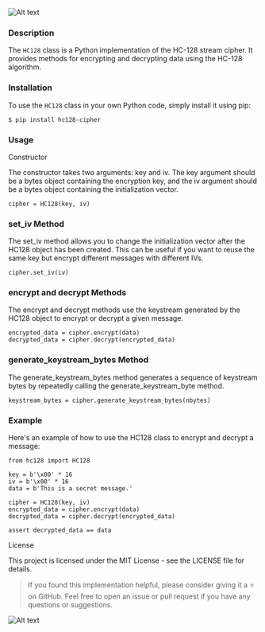 ![Alt text](https://autumn.revolt.chat/attachments/wS_r8tQoSBbBgZxEVd7z-pIgquQahbZ59QjSNLRF6j/01.jpg)

### Description

The `HC128` class is a Python implementation of the HC-128 stream cipher. It provides methods for encrypting and decrypting data using the HC-128 algorithm.

### Installation

To use the `HC128` class in your own Python code, simply install it using pip:

```
$ pip install hc128-cipher
```

### Usage
Constructor

The constructor takes two arguments: key and iv. The key argument should be a bytes object containing the encryption key, and the iv argument should be a bytes object containing the initialization vector.

```
cipher = HC128(key, iv)
```

### set_iv Method

The set_iv method allows you to change the initialization vector after the HC128 object has been created. This can be useful if you want to reuse the same key but encrypt different messages with different IVs.

```
cipher.set_iv(iv)
```

### encrypt and decrypt Methods

The encrypt and decrypt methods use the keystream generated by the HC128 object to encrypt or decrypt a given message.

```
encrypted_data = cipher.encrypt(data)
decrypted_data = cipher.decrypt(encrypted_data)
```

### generate_keystream_bytes Method

The generate_keystream_bytes method generates a sequence of keystream bytes by repeatedly calling the generate_keystream_byte method.

```
keystream_bytes = cipher.generate_keystream_bytes(nbytes)
```

### Example

Here's an example of how to use the HC128 class to encrypt and decrypt a message:

```
from hc128 import HC128

key = b'\x00' * 16
iv = b'\x00' * 16
data = b'This is a secret message.'

cipher = HC128(key, iv)
encrypted_data = cipher.encrypt(data)
decrypted_data = cipher.decrypt(encrypted_data)

assert decrypted_data == data
```

License

This project is licensed under the MIT License - see the LICENSE file for details.

> If you found this implementation helpful, please consider giving it a ⭐️ on GitHub.
Feel free to open an issue or pull request if you have any questions or suggestions.

![Alt text](https://autumn.revolt.chat/attachments/nlpdp4r6IBfvhz9-wHkj1_JrIVkl40E81kumNQ_Euh/02.jpg)

